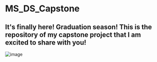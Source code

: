 # MS_DS_Capstone

## It's finally here! Graduation season! This is the repository of my capstone project that I am excited to share with you!

![image](https://github.com/woodskd24/MS_DS_Capstone/assets/108799360/c06963b7-8d66-4451-a0c5-9253c35a2931)
